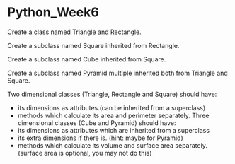 # Python_Week6

Create a class named Triangle and Rectangle.

Create a subclass named Square inherited from Rectangle.

Create a subclass named Cube inherited from Square.

Create a subclass named Pyramid multiple inherited both from Triangle and Square.

Two dimensional classes (Triangle, Rectangle and Square) should have:

- its dimensions as attributes.(can be inherited from a superclass)
- methods which calculate its area and perimeter separately. Three dimensional classes (Cube and Pyramid) should have:
- its dimensions as attributes which are inherited from a superclass
- its extra dimensions if there is. (hint: maybe for Pyramid)
- methods which calculate its volume and surface area separately. (surface area is optional, you may not do this)
